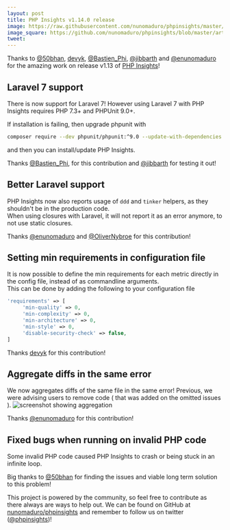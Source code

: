 ```yaml
---
layout: post
title: PHP Insights v1.14.0 release
image: https://raw.githubusercontent.com/nunomaduro/phpinsights/master/art/logo.gif
image_square: https://github.com/nunomaduro/phpinsights/blob/master/art/heart.png?raw=true
tweet:
---
```


Thanks to [@50bhan](https://twitter.com/50bhan), [devyk](https://github.com/devyk), [@Bastien_Phi](https://twitter.com/Bastien_Phi), [@jibbarth](https://twitter.com/jibbarth) and [@enunomaduro](https://twitter.com/enunomaduro) for the amazing work on release v1.13 of [PHP Insights](https://phpinsights.com)!

## Laravel 7 support
There is now support for Laravel 7!
However using Laravel 7 with PHP Insights requires PHP 7.3+ and PHPUnit 9.0+.  

If installation is failing, then upgrade phpunit with
```bash
composer require --dev phpunit/phpunit:^9.0 --update-with-dependencies
```

and then you can install/update PHP Insights.

Thanks [@Bastien_Phi](https://twitter.com/Bastien_Phi), for this contribution and [@jibbarth](https://twitter.com/jibbarth) for testing it out!


## Better Laravel support
PHP Insights now also reports usage of `ddd` and `tinker` helpers, as they shouldn't be in the production code.  
When using closures with Laravel, it will not report it as an error anymore, to not use static closures.  

Thanks [@enunomaduro](https://twitter.com/enunomaduro) and [@OliverNybroe](https://twitter.com/OliverNybroe) for this contribution!

## Setting min requirements in configuration file
It is now possible to define the min requirements for each metric directly in the config file, instead of as commandline arguments.  
This can be done by adding the following to your configuration file
```php
'requirements' => [
     'min-quality' => 0,
     'min-complexity' => 0,
     'min-architecture' => 0,
     'min-style' => 0,
     'disable-security-check' => false,
]
```

Thanks [devyk](https://github.com/devyk) for this contribution!

## Aggregate diffs in the same error
We now aggregates diffs of the same file in the same error!
Previous, we were advising users to remove code ( that was added on the omitted issues ).
![screenshot showing aggregation](https://user-images.githubusercontent.com/5457236/76355594-ddce4500-6314-11ea-98df-01c63c320601.png)

Thanks [@enunomaduro](https://twitter.com/enunomaduro) for this contribution!

## Fixed bugs when running on invalid PHP code
Some invalid PHP code caused PHP Insights to crash or being stuck in an infinite loop.  

Big thanks to [@50bhan](https://twitter.com/50bhan) for finding the issues and viable long term solution to this problem!


This project is powered by the community, so feel free to contribute as there always are ways to help out.
We can be found on GitHub at [nunomaduro/phpinsights](https://github.com/nunomaduro/phpinsights) and remember to follow us on twitter ([@phpinsights](https://twitter.com/phpinsights))!
